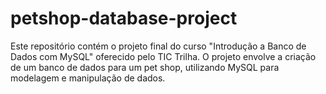 # petshop-database-project
Este repositório contém o projeto final do curso "Introdução a Banco de Dados com MySQL" oferecido pelo TIC Trilha. O projeto envolve a criação de um banco de dados para um pet shop, utilizando MySQL para modelagem e manipulação de dados.
